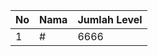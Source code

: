 | No | Nama            | Jumlah Level |
|----|-----------------|--------------|
| 1  | #    |    6666        |
